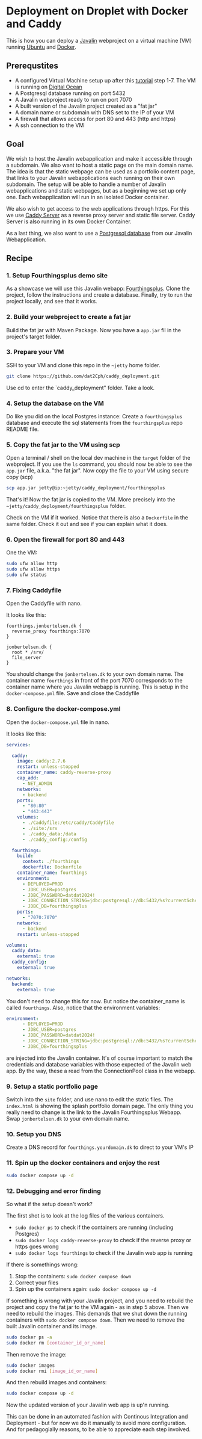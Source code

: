 # Deployment on Droplet with Docker and Caddy

This is how you can deploy a [Javalin](https://javalin.io/) webproject on a virtual machine (VM) running [Ubuntu](https://ubuntu.com/) and [Docker](https://www.docker.com/).

## Prerequstites

- A configured Virtual Machine setup up after this [tutorial](https://github.com/dat2Cph/content/tree/main/linux_and_deployment) step 1-7. The VM is running on [Digital Ocean](https://www.digitalocean.com/)
- A Postgresql database running on port 5432
- A Javalin webproject ready to run on port 7070
- A built version of the Javalin project created as a "fat jar"
- A domain name or subdomain with DNS set to the IP of your VM
- A firewall that allows access for port 80 and 443 (http and https)
- A ssh connection to the VM

## Goal

We wish to host the Javalin webapplication and make it accessible through a subdomain. We also want to host a static page on the main domain name. The idea is that the static webpage can be used as a
portfolio content page, that links to your Javalin webapplications each running on their own subdomain. The setup will be able to handle a number of Javalin webapplications and static webpages, but as a beginning we set up only one. Each webapplication will run in an isolated Docker container.

We also wish to get access to the web applications through https. For this we use [Caddy Server](https://caddyserver.com/) as a reverse proxy server and static file server. Caddy Server is also running in its own Docker Container.

As a last thing, we also want to use a [Postgresql database](https://www.postgresql.org/) from our Javalin Webapplication.

## Recipe

### 1. Setup Fourthingsplus demo site

As a showcase we will use this Javalin webapp: [Fourthingsplus](https://github.com/jonbertelsen/fourthingsplus_spring_2024). Clone the project, follow the instructions and create a database. Finally, try to run the project locally, and see that it works.

### 2. Build your webproject to create a fat jar

Build the fat jar with Maven Package. Now you have a `app.jar` fil in the project's target folder.

### 3. Prepare your VM

SSH to your VM and clone this repo in the `~jetty` home folder.

```bash
git clone https://github.com/dat2Cph/caddy_deployment.git
```

Use cd to enter the `caddy_deployment" folder. Take a look.

### 4. Setup the database on the VM

Do like you did on the local Postgres instance: Create a `fourthingsplus` database and execute the sql statements from the `fourthingsplus` repo README file.

### 5. Copy the fat jar to the VM using scp

Open a terminal / shell on the local dev machine in the `target` folder of the webproject. If you use the `ls` command, you should now be able to see the `app.jar` file, a.k.a. "the fat jar". Now copy the file to your VM using secure copy (scp)

```bash
scp app.jar jetty@ip:~jetty/caddy_deployment/fourthingsplus
```

That's it! Now the fat jar is copied to the VM. More precisely into the `~jetty/caddy_deployment/fourthingsplus` folder.

Check on the VM if it worked. Notice that there is also a `Dockerfile` in the same folder. Check it out and see if you can explain what it does.

### 6. Open the firewall for port 80 and 443

One the VM:

```bash
sudo ufw allow http
sudo ufw allow https
sudo ufw status
```

### 7. Fixing Caddyfile

Open the Caddyfile with nano.

It looks like this:

```plaintext
fourthings.jonbertelsen.dk {
  reverse_proxy fourthings:7070
}

jonbertelsen.dk {
  root * /srv/
  file_server
}
```

You should change the `jonbertelsen.dk` to your own domain name. The container name `fourthings` in front of the port 7070 corresponds to the container name where you Javalin webapp is running. This is setup in the `docker-compose.yml` file. Save and close the Caddyfile

### 8. Configure the docker-compose.yml

Open the `docker-compose.yml` file in nano.

It looks like this:

```yml
services:

  caddy:
    image: caddy:2.7.6
    restart: unless-stopped
    container_name: caddy-reverse-proxy
    cap_add:
      - NET_ADMIN
    networks:
      - backend
    ports:
      - "80:80"
      - "443:443"
    volumes:
      - ./Caddyfile:/etc/caddy/Caddyfile
      - ./site:/srv
      - ./caddy_data:/data
      - ./caddy_config:/config

  fourthings:
    build:
      context: ./fourthings
      dockerfile: Dockerfile
    container_name: fourthings
    environment:
      - DEPLOYED=PROD
      - JDBC_USER=postgres
      - JDBC_PASSWORD=datdat2024!
      - JDBC_CONNECTION_STRING=jdbc:postgresql://db:5432/%s?currentSchema=public
      - JDBC_DB=fourthingsplus
    ports:
      - "7070:7070"
    networks:
      - backend
    restart: unless-stopped

volumes:
  caddy_data:
    external: true
  caddy_config:
    external: true

networks:
  backend:
    external: true
```

You don't need to change this for now. But notice the container_name is called `fourthings`. Also,
notice that the environment variables:

```yml
environment:
      - DEPLOYED=PROD
      - JDBC_USER=postgres
      - JDBC_PASSWORD=datdat2024!
      - JDBC_CONNECTION_STRING=jdbc:postgresql://db:5432/%s?currentSchema=public
      - JDBC_DB=fourthingsplus
```

are injected into the Javalin container. It's of course important to match the credentials and database variables with those expected of the Javalin web app. By the way, these a read from
the ConnectionPool class in the webapp.

### 9. Setup a static portfolio page

Switch into the `site` folder, and use nano to edit the static files. The `index.html` is showing
the splash portfolio domain page. The only thing you really need to change is the link to the
Javalin Fourthingsplus Webapp. Swap `jonbertelsen.dk` to your own domain name.

### 10. Setup you DNS

Create a DNS record for `fourthings.yourdomain.dk` to direct to your VM's IP

### 11. Spin up the docker containers and enjoy the rest

```bash
sudo docker compose up -d
```

### 12. Debugging and error finding

So what if the setup doesn't work?

The first shot is to look at the log files of the various containers.

- `sudo docker ps` to check if the containers are running (including Postgres)
- `sudo docker logs caddy-reverse-proxy` to check if the reverse proxy or https goes wrong
- `sudo docker logs fourthings` to check if the Javalin web app is running

If there is somethings wrong:

1. Stop the containers: `sudo docker compose down`
2. Correct your files
3. Spin up the containers again: `sudo docker compose up -d`

If something is wrong with your Javalin project, and you need to rebuild the project and copy the
fat jar to the VM again - as in step 5 above. Then we need to rebuild the images. This demands
that we shut down the running containers with `sudo docker compose down`. Then we need to remove the
built Javalin container and its image.

```bash
sudo docker ps -a
sudo docker rm [container_id_or_name]
```

Then remove the image:

```bash
sudo docker images
sudo docker rmi [image_id_or_name]
```

And then rebuild images and containers:

```bash
sudo docker compose up -d
```

Now the updated version of your Javalin web app is up'n running.

This can be done in an automated fashion with Continous Integration and Deployment - but for now
we do it manually to avoid more configuration. And for pedagogially reasons, to be able to
appreciate each step involved.
